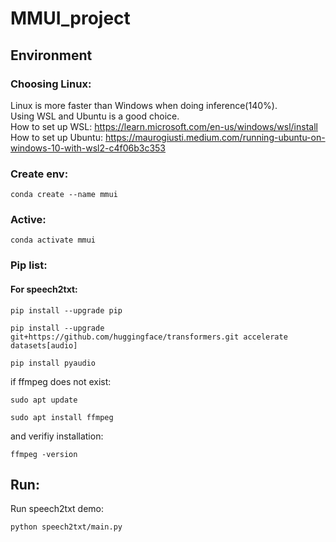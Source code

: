 # MMUI_project

## Environment

### Choosing Linux:

Linux is more faster than Windows when doing inference(140%).\
Using WSL and Ubuntu is a good choice.\
How to set up WSL: https://learn.microsoft.com/en-us/windows/wsl/install
\
How to set up Ubuntu: https://maurogiusti.medium.com/running-ubuntu-on-windows-10-with-wsl2-c4f06b3c353

### Create env:

`conda create --name mmui`

### Active:

`conda activate mmui`

### Pip list:

#### For speech2txt:

`pip install --upgrade pip`

`pip install --upgrade git+https://github.com/huggingface/transformers.git accelerate datasets[audio]`

`pip install pyaudio`

if ffmpeg does not exist:

`sudo apt update`

`sudo apt install ffmpeg`

and verifiy installation:

`ffmpeg -version`

## Run:

Run speech2txt demo:

`python speech2txt/main.py`